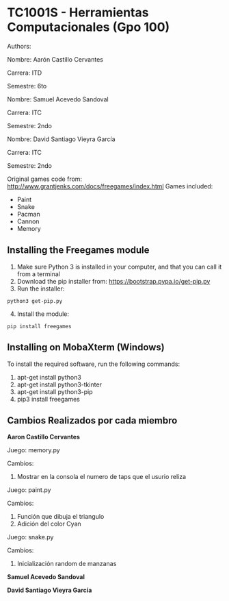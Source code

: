 # TC1001S - Herramientas Computacionales (Gpo 100)

Authors:

   Nombre: Aarón Castillo Cervantes

   Carrera: ITD

   Semestre: 6to




Nombre: Samuel Acevedo Sandoval

Carrera: ITC

Semestre: 2ndo




   Nombre: David Santiago Vieyra García

   Carrera: ITC

   Semestre: 2ndo




Original games code from: http://www.grantjenks.com/docs/freegames/index.html
Games included:
- Paint
- Snake
- Pacman
- Cannon
- Memory

## Installing the Freegames module

1. Make sure Python 3 is installed in your computer, and that you can call
   it from a terminal
2. Download the pip installer from: https://bootstrap.pypa.io/get-pip.py
3. Run the installer:
```
python3 get-pip.py
```
4. Install the module:
```
pip install freegames
```

## Installing on MobaXterm (Windows)

To install the required software, run the following commands:

1. apt-get install python3
2. apt-get install python3-tkinter
3. apt-get install python3-pip
4. pip3 install freegames



## Cambios Realizados por cada miembro 

**Aaron Castillo Cervantes**

Juego: memory.py 


Cambios: 
   1. Mostrar en la consola el numero de taps que el usurio reliza 

Juego: paint.py 


Cambios: 
   1. Función que dibuja el triangulo 
   2. Adición del color Cyan 

Juego: snake.py


Cambios: 
   1. Inicialización random de manzanas 



**Samuel Acevedo Sandoval**



**David Santiago Vieyra García**



